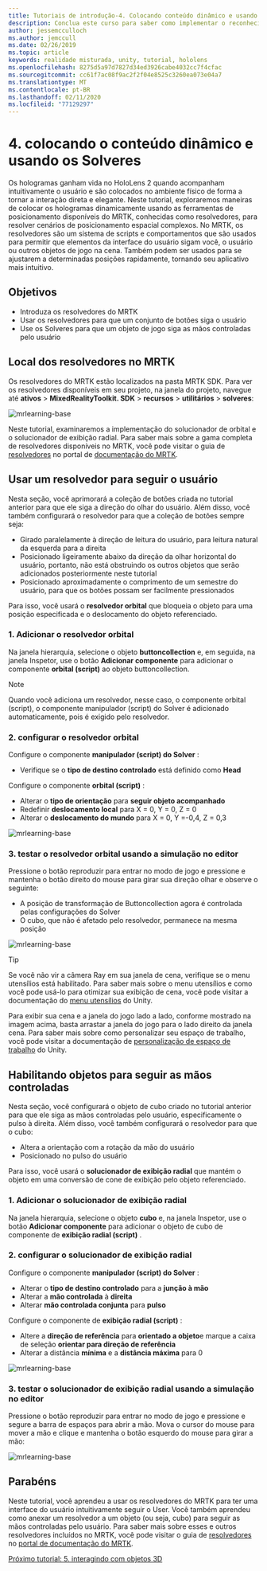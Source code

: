 ```yaml
---
title: Tutoriais de introdução-4. Colocando conteúdo dinâmico e usando os solveres
description: Conclua este curso para saber como implementar o reconhecimento facial do Azure em um aplicativo de realidade misturada.
author: jessemcculloch
ms.author: jemccull
ms.date: 02/26/2019
ms.topic: article
keywords: realidade misturada, unity, tutorial, hololens
ms.openlocfilehash: 8275d5a97d7827d34ed3926cabe4032cc7f4cfac
ms.sourcegitcommit: cc61f7ac08f9ac2f2f04e8525c3260ea073e04a7
ms.translationtype: MT
ms.contentlocale: pt-BR
ms.lasthandoff: 02/11/2020
ms.locfileid: "77129297"
---
```

# <a name="4-placing-dynamic-content-and-using-solvers"></a>4. colocando o conteúdo dinâmico e usando os Solveres
<!-- Consider renaming to 'Placing dynamic content using Solvers' -->

Os hologramas ganham vida no HoloLens 2 quando acompanham intuitivamente o usuário e são colocados no ambiente físico de forma a tornar a interação direta e elegante. Neste tutorial, exploraremos maneiras de colocar os hologramas dinamicamente usando as ferramentas de posicionamento disponíveis do MRTK, conhecidas como resolvedores, para resolver cenários de posicionamento espacial complexos. No MRTK, os resolvedores são um sistema de scripts e comportamentos que são usados para permitir que elementos da interface do usuário sigam você, o usuário ou outros objetos de jogo na cena. Também podem ser usados para se ajustarem a determinadas posições rapidamente, tornando seu aplicativo mais intuitivo.

## <a name="objectives"></a>Objetivos

* Introduza os resolvedores do MRTK
* Usar os resolvedores para que um conjunto de botões siga o usuário
* Use os Solveres para que um objeto de jogo siga as mãos controladas pelo usuário

## <a name="location-of-solvers-in-the-mrtk"></a>Local dos resolvedores no MRTK

 Os resolvedores do MRTK estão localizados na pasta MRTK SDK. Para ver os resolvedores disponíveis em seu projeto, na janela do projeto, navegue até **ativos** > **MixedRealityToolkit. SDK** > **recursos** > **utilitários** > **solveres**:

![mrlearning-base](images/mrlearning-base/tutorial3-section1-step1-1.png)

Neste tutorial, examinaremos a implementação do solucionador de orbital e o solucionador de exibição radial. Para saber mais sobre a gama completa de resolvedores disponíveis no MRTK, você pode visitar o guia de [resolvedores](https://microsoft.github.io/MixedRealityToolkit-Unity/Documentation/README_Solver.html) no portal de [documentação do MRTK](https://microsoft.github.io/MixedRealityToolkit-Unity/README.html).

## <a name="use-a-solver-to-follow-the-user"></a>Usar um resolvedor para seguir o usuário
<!-- Consider renaming to 'Use a Solver to have an object follow the user' -->

Nesta seção, você aprimorará a coleção de botões criada no tutorial anterior para que ele siga a direção do olhar do usuário. Além disso, você também configurará o resolvedor para que a coleção de botões sempre seja:

* Girado paralelamente à direção de leitura do usuário, para leitura natural da esquerda para a direita
* Posicionado ligeiramente abaixo da direção da olhar horizontal do usuário, portanto, não está obstruindo os outros objetos que serão adicionados posteriormente neste tutorial
* Posicionado aproximadamente o comprimento de um semestre do usuário, para que os botões possam ser facilmente pressionados

Para isso, você usará o **resolvedor orbital** que bloqueia o objeto para uma posição especificada e o deslocamento do objeto referenciado.

### <a name="1-add-the-orbital-solver"></a>1. Adicionar o resolvedor orbital

Na janela hierarquia, selecione o objeto **buttoncollection** e, em seguida, na janela Inspetor, use o botão **Adicionar componente** para adicionar o componente **orbital (script)** ao objeto buttoncollection.

> [!NOTE]
> Quando você adiciona um resolvedor, nesse caso, o componente orbital (script), o componente manipulador (script) do Solver é adicionado automaticamente, pois é exigido pelo resolvedor.

### <a name="2-configure-the-orbital-solver"></a>2. configurar o resolvedor orbital

Configure o componente **manipulador (script) do Solver** :

* Verifique se o **tipo de destino controlado** está definido como **Head**

Configure o componente **orbital (script)** :

* Alterar o **tipo de orientação** para **seguir objeto acompanhado**
* Redefinir **deslocamento local** para X = 0, Y = 0, Z = 0
* Alterar o **deslocamento do mundo** para X = 0, Y =-0,4, Z = 0,3

![mrlearning-base](images/mrlearning-base/tutorial3-section2-step2-1.png)

### <a name="3-test-the-orbital-solver-using-the-in-editor-simulation"></a>3. testar o resolvedor orbital usando a simulação no editor

Pressione o botão reproduzir para entrar no modo de jogo e pressione e mantenha o botão direito do mouse para girar sua direção olhar e observe o seguinte:

* A posição de transformação de Buttoncollection agora é controlada pelas configurações do Solver
* O cubo, que não é afetado pelo resolvedor, permanece na mesma posição

![mrlearning-base](images/mrlearning-base/tutorial3-section2-step3-1.png)

> [!TIP]
> Se você não vir a câmera Ray em sua janela de cena, verifique se o menu utensílios está habilitado. Para saber mais sobre o menu utensílios e como você pode usá-lo para otimizar sua exibição de cena, você pode visitar a documentação do <a href="https://docs.unity3d.com/Manual/GizmosMenu.html" target="_blank">menu utensílios</a> do Unity.
>
> Para exibir sua cena e a janela do jogo lado a lado, conforme mostrado na imagem acima, basta arrastar a janela do jogo para o lado direito da janela cena. Para saber mais sobre como personalizar seu espaço de trabalho, você pode visitar a documentação de <a href="https://docs.unity3d.com/Manual/CustomizingYourWorkspace.html" target="_blank">personalização de espaço de trabalho</a> do Unity.

## <a name="enabling-objects-to-follow-tracked-hands"></a>Habilitando objetos para seguir as mãos controladas

Nesta seção, você configurará o objeto de cubo criado no tutorial anterior para que ele siga as mãos controladas pelo usuário, especificamente o pulso à direita. Além disso, você também configurará o resolvedor para que o cubo:

* Altera a orientação com a rotação da mão do usuário
* Posicionado no pulso do usuário

Para isso, você usará o **solucionador de exibição radial** que mantém o objeto em uma conversão de cone de exibição pelo objeto referenciado.

### <a name="1-add-the-radial-view-solver"></a>1. Adicionar o solucionador de exibição radial

Na janela hierarquia, selecione o objeto **cubo** e, na janela Inspetor, use o botão **Adicionar componente** para adicionar o objeto de cubo de componente de **exibição radial (script)** .

### <a name="2-configure-the-radial-view-solver"></a>2. configurar o solucionador de exibição radial

Configure o componente **manipulador (script) do Solver** :

* Alterar o **tipo de destino controlado** para a **junção à mão**
* Alterar a **mão controlada** à **direita**
* Alterar **mão controlada conjunta** para **pulso**

Configure o componente de **exibição radial (script)** :

* Altere a **direção de referência** para **orientado a objeto**e marque a caixa de seleção **orientar para direção de referência**
* Alterar a distância **mínima** e a **distância máxima** para 0

![mrlearning-base](images/mrlearning-base/tutorial3-section3-step2-1.png)

### <a name="3-test-the-radial-view-solver-using-the-in-editor-simulation"></a>3. testar o solucionador de exibição radial usando a simulação no editor

Pressione o botão reproduzir para entrar no modo de jogo e pressione e segure a barra de espaços para abrir a mão. Mova o cursor do mouse para mover a mão e clique e mantenha o botão esquerdo do mouse para girar a mão:

![mrlearning-base](images/mrlearning-base/tutorial3-section3-step3-1.png)

## <a name="congratulations"></a>Parabéns

Neste tutorial, você aprendeu a usar os resolvedores do MRTK para ter uma interface do usuário intuitivamente seguir o User. Você também aprendeu como anexar um resolvedor a um objeto (ou seja, cubo) para seguir as mãos controladas pelo usuário. Para saber mais sobre esses e outros resolvedores incluídos no MRTK, você pode visitar o guia de [resolvedores](https://microsoft.github.io/MixedRealityToolkit-Unity/Documentation/README_Solver.html) no [portal de documentação do MRTK](https://microsoft.github.io/MixedRealityToolkit-Unity/README.html).

[Próximo tutorial: 5. interagindo com objetos 3D](mrlearning-base-ch4.md)

